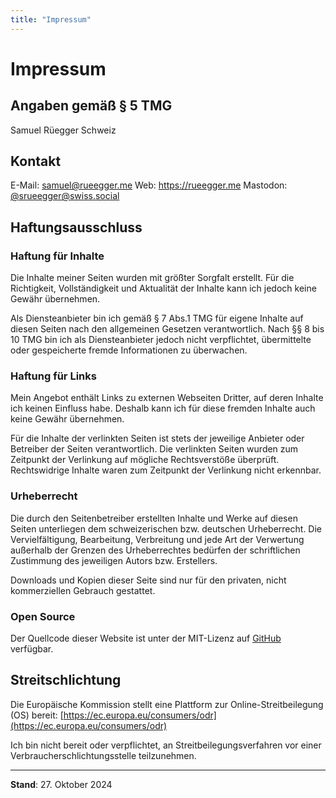 ```yaml
---
title: "Impressum"
---
```


# Impressum

## Angaben gemäß § 5 TMG

Samuel Rüegger
Schweiz

## Kontakt

E-Mail: samuel@rueegger.me
Web: https://rueegger.me
Mastodon: [@srueegger@swiss.social](https://swiss.social/@srueegger)

## Haftungsausschluss

### Haftung für Inhalte

Die Inhalte meiner Seiten wurden mit größter Sorgfalt erstellt. Für die Richtigkeit, Vollständigkeit und Aktualität der Inhalte kann ich jedoch keine Gewähr übernehmen.

Als Diensteanbieter bin ich gemäß § 7 Abs.1 TMG für eigene Inhalte auf diesen Seiten nach den allgemeinen Gesetzen verantwortlich. Nach §§ 8 bis 10 TMG bin ich als Diensteanbieter jedoch nicht verpflichtet, übermittelte oder gespeicherte fremde Informationen zu überwachen.

### Haftung für Links

Mein Angebot enthält Links zu externen Webseiten Dritter, auf deren Inhalte ich keinen Einfluss habe. Deshalb kann ich für diese fremden Inhalte auch keine Gewähr übernehmen.

Für die Inhalte der verlinkten Seiten ist stets der jeweilige Anbieter oder Betreiber der Seiten verantwortlich. Die verlinkten Seiten wurden zum Zeitpunkt der Verlinkung auf mögliche Rechtsverstöße überprüft. Rechtswidrige Inhalte waren zum Zeitpunkt der Verlinkung nicht erkennbar.

### Urheberrecht

Die durch den Seitenbetreiber erstellten Inhalte und Werke auf diesen Seiten unterliegen dem schweizerischen bzw. deutschen Urheberrecht. Die Vervielfältigung, Bearbeitung, Verbreitung und jede Art der Verwertung außerhalb der Grenzen des Urheberrechtes bedürfen der schriftlichen Zustimmung des jeweiligen Autors bzw. Erstellers.

Downloads und Kopien dieser Seite sind nur für den privaten, nicht kommerziellen Gebrauch gestattet.

### Open Source

Der Quellcode dieser Website ist unter der MIT-Lizenz auf [GitHub](https://github.com/srueegger/rueegger.me) verfügbar.

## Streitschlichtung

Die Europäische Kommission stellt eine Plattform zur Online-Streitbeilegung (OS) bereit: [https://ec.europa.eu/consumers/odr](https://ec.europa.eu/consumers/odr)

Ich bin nicht bereit oder verpflichtet, an Streitbeilegungsverfahren vor einer Verbraucherschlichtungsstelle teilzunehmen.

---

**Stand**: 27. Oktober 2024
